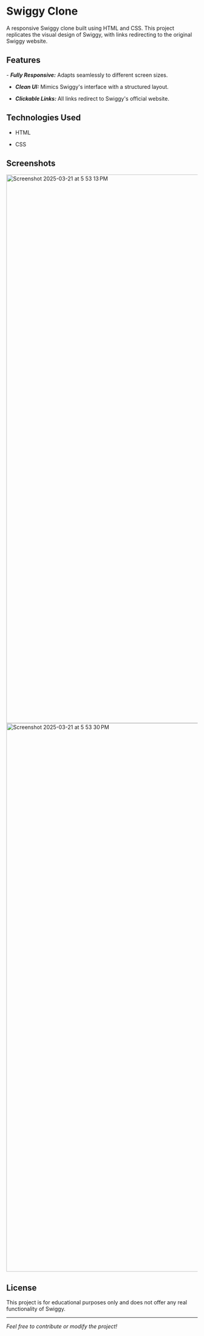 <h1>Swiggy Clone</h1>

<p>A responsive Swiggy clone built using HTML and CSS. This project replicates the visual design of Swiggy, with links redirecting to the original Swiggy website.</p>

<h2>Features</h2>
- <b><i>Fully Responsive:</i></b> Adapts seamlessly to different screen sizes.

- <b><i>Clean UI:</i></b> Mimics Swiggy's interface with a structured layout.

- <b><i>Clickable Links: </i></b>All links redirect to Swiggy's official website.

<h2>Technologies Used</h2>

- HTML

- CSS


## Screenshots
<img width="1440" alt="Screenshot 2025-03-21 at 5 53 13 PM" src="https://github.com/user-attachments/assets/a8d90d92-481c-4eda-9261-e7e19e35c378" />
<br>
<img width="1440" alt="Screenshot 2025-03-21 at 5 53 30 PM" src="https://github.com/user-attachments/assets/747977b9-8327-4b2e-8023-c828f96fa8fc" />

## License
This project is for educational purposes only and does not offer any real functionality of Swiggy.

---
<i>Feel free to contribute or modify the project!</i>

